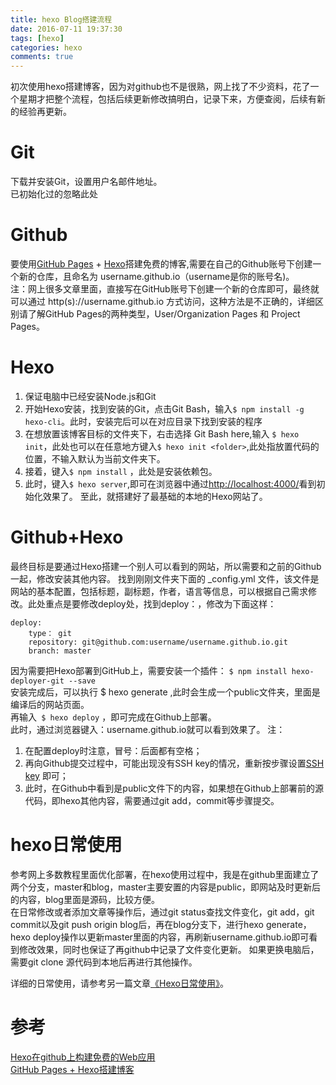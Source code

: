 ```yaml
---
title: hexo Blog搭建流程
date: 2016-07-11 19:37:30
tags: [hexo]
categories: hexo
comments: true
---
```

初次使用hexo搭建博客，因为对github也不是很熟，网上找了不少资料，花了一个星期才把整个流程，包括后续更新修改搞明白，记录下来，方便查阅，后续有新的经验再更新。
<!-- more -->
# Git #
下载并安装Git，设置用户名邮件地址。  
已初始化过的忽略此处
# Github #
要使用[GitHub Pages](https://github.com/) + [Hexo](https://hexo.io/zh-cn/)搭建免费的博客,需要在自己的Github账号下创建一个新的仓库，且命名为 username.github.io（username是你的账号名)。  
注：网上很多文章里面，直接写在GitHub账号下创建一个新的仓库即可，最终就可以通过 http(s)://username.github.io 方式访问，这种方法是不正确的，详细区别请了解GitHub Pages的两种类型，User/Organization Pages 和 Project Pages。
# Hexo #
1. 保证电脑中已经安装Node.js和Git  
2. 开始Hexo安装，找到安装的Git，点击Git Bash，输入`$ npm install -g hexo-cli`。此时，安装完后可以在对应目录下找到安装的程序
3. 在想放置该博客目标的文件夹下，右击选择 Git Bash here,输入 `$ hexo init`，此处也可以在任意地方键入`$ hexo init <folder>`,此处<folder>指放置代码的位置，不输入默认为当前文件夹下。
4. 接着，键入`$ npm install`  ，此处是安装依赖包。
5. 此时，键入`$ hexo server`,即可在浏览器中通过[http://localhost:4000/](http://localhost:4000/)看到初始化效果了。
至此，就搭建好了最基础的本地的Hexo网站了。

# Github+Hexo #
最终目标是要通过Hexo搭建一个别人可以看到的网站，所以需要和之前的Github一起，修改安装其他内容。
找到刚刚文件夹下面的 _config.yml 文件，该文件是网站的基本配置，包括标题，副标题，作者，语言等信息，可以根据自己需求修改。此处重点是要修改deploy处，找到deploy：，修改为下面这样：

	deploy:
		type： git 
		repository: git@github.com:username/username.github.io.git  
	    branch: master

因为需要把Hexo部署到GitHub上，需要安装一个插件：
  ` $ npm install hexo-deployer-git --save `  
安装完成后，可以执行 $ hexo generate ,此时会生成一个public文件夹，里面是编译后的网站页面。  
再输入` $ hexo deploy` ，即可完成在Github上部署。  
此时，通过浏览器键入：username.github.io就可以看到效果了。
注：
1. 在配置deploy时注意，冒号：后面都有空格；
2. 再向Github提交过程中，可能出现没有SSH key的情况，重新按步骤设置[SSH key](https://help.github.com/articles/generating-an-ssh-key/) 即可；
3. 此时，在Github中看到是public文件下的内容，如果想在Github上部署前的源代码，即hexo其他内容，需要通过git add，commit等步骤提交。

# hexo日常使用 #

参考网上多数教程里面优化部署，在hexo使用过程中，我是在github里面建立了两个分支，master和blog，master主要安置的内容是public，即网站及时更新后的内容，blog里面是源码，比较方便。  
在日常修改或者添加文章等操作后，通过git status查找文件变化，git add，git commit以及git push origin blog后，再在blog分支下，进行hexo generate，hexo deploy操作以更新master里面的内容，再刷新username.github.io即可看到修改效果，同时也保证了再github中记录了文件变化更新。
如果更换电脑后，需要git clone 源代码到本地后再进行其他操作。

详细的日常使用，请参考另一篇文章[《Hexo日常使用》](https://gzyq.github.io/2016/07/14/hexo-use/)。
  
# 参考 #
[Hexo在github上构建免费的Web应用](http://blog.fens.me/hexo-blog-github/)  
[GitHub Pages + Hexo搭建博客](http://crazymilk.github.io/2015/12/28/GitHub-Pages-Hexo%E6%90%AD%E5%BB%BA%E5%8D%9A%E5%AE%A2/#more)

